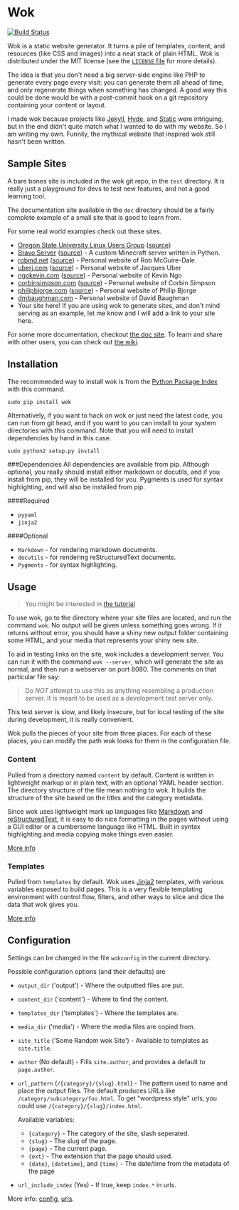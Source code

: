 Wok
===

[![Build Status](https://travis-ci.org/wummel/wok.svg?branch=master)](https://travis-ci.org/wummel/wok)

Wok is a static website generator. It turns a pile of templates,
content, and resources (like CSS and images) into a neat stack of plain
HTML. Wok is distributed under the MIT license (see the
[`LICENSE` file](LICENSE) for more details).

The idea is that you don't need a big server-side engine like PHP to
generate every page every visit: you can generate them all ahead of
time, and only regenerate things when something has changed. A good way
this could be done would be with a post-commit hook on a git repository
containing your content or layout.

I made wok because projects like [Jekyll][jekyll], [Hyde][hyde], and
[Static][static] were intriguing, but in the end didn't quite match what
I wanted to do with my website. So I am writing my own. Funnily, the
mythical website that inspired wok still hasn't been written.

[jekyll]: https://github.com/mojombo/jekyll
[hyde]: https://github.com/lakshmivyas/hyde
[static]: http://static.newqdev.com/

Sample Sites
------------
A bare bones site is included in the wok git repo, in the `test` directory.
It is really just a playground for devs to test new features, and not a good
learning tool.

The documentation site available in the `doc` directory should be a fairly
complete example of a small site that is good to learn from.

For some real world examples check out these sites.

-    [Oregon State University Linux Users Group](http://lug.oregonstate.edu)
     ([source](https://github.com/OSULUG/OSULUG-Website))
-    [Bravo Server](http://bravoserver.org)
     ([source](https://github.com/MostAwesomeDude/bravo/tree/master/website)) -
     A custom Minecraft server written in Python.
-    [robmd.net](http://robmd.net)
     ([source](https://github.com/robatron/robmd.net)) - Personal website of
     Rob McGuire-Dale.
-    [uberj.com](http://www.uberj.com)
     ([source](https://github.com/uberj/wbsite)) - Personal website of Jacques
     Uber
-    [ngokevin.com](http://ngokevin.com)
     ([source](https://github.com/ngokevin/ngokevin)) - Personal website of
     Kevin Ngo
-    [corbinsimpson.com](http://corbinsimpson.com)
     ([source](https://github.com/mostawesomedude/website)) - Personal website
     of Corbin Simpson
-    [philipbjorge.com](http://www.philipbjorge.com)
     ([source](https://github.com/philipbjorge/philipbjorge.com)) - Personal
     website of Philip Bjorge
-    [dmbaughman.com](http://dmbaughman.com) - Personal website of
     David Baughman
-    Your site here! If you are using wok to generate sites, and don't mind
     serving as an example, let me know and I will add a link to your site
     here.

For some more documentation, checkout [the doc site][docs].  To learn and share
with other users, you can check out [the wiki][wiki].

[docs]: http://wok.mythmon.com
[wiki]: https://github.com/mythmon/wok/wiki

Installation
------------
The recommended way to install wok is from the [Python Package Index][pypi]
with this command.

    sudo pip install wok

Alternatively, if you want to hack on wok or just need the latest code,
you can run from git head, and if you want to you can install to your
system directories with this command. Note that you will need to install
dependencies by hand in this case.

    sudo python2 setup.py install

[pypi]: http://pypi.python.org/pypi

###Dependencies
All dependencies are available from pip. Although optional, you really should
install either markdown or docutils, and if you install from pip, they will be
installed for you. Pygments is used for syntax highlighting, and will also be
installed from pip.

####Required

-   `pyyaml`
-   `jinja2`

####Optional

-   `Markdown` - for rendering markdown documents.
-   `docutils` - for rendering reStructuredText documents.
-   `Pygments` - for syntax highlighting.

Usage
-----
> You might be interested in [the tutorial](http://wok.mythmon.com/tutorial/)

To use wok, go to the directory where your site files are located, and run the
command `wok`. No output will be given unless something goes wrong. If it
returns without error, you should have a shiny new output folder containing
some HTML, and your media that represents your shiny new site.

To aid in testing links on the site, wok includes a development server.
You can run it with the command `wok --server`, which will generate the
site as normal, and then run a webserver on port 8080. The comments on
that particular file say:

> Do *NOT* attempt to use this as anything resembling a production
> server. It is meant to be used as a development test server only.

This test server is slow, and likely insecure, but for local testing of
the site during development, it is really convenient.

Wok pulls the pieces of your site from three places. For each of these
places, you can modify the path wok looks for them in the configuration
file.

### Content ###
Pulled from a directory named `content` by default. Content is written
in lightweight markup or in plain text, with an optional YAML header
section. The directory structure of the file mean nothing to wok. It
builds the structure of the site based on the titles and the category
metadata.

Since wok uses lightweight mark up languages like [Markdown][mkd] and
[reStructuredText][rst], it is easy to do nice formatting in the pages
without using a GUI editor or a cumbersome language like HTML. Built in
syntax highlighting and media copying make things even easier.

[mkd]: http://daringfireball.net/projects/markdown/
[rst]: http://docutils.sourceforge.net/rst.html

[More info](http://wok.mythmon.com/docs/content/)

### Templates ###
Pulled from `templates` by default. Wok uses [Jinja2][jinja] templates,
with various variables exposed to build pages. This is a very flexible
templating environment with control flow, filters, and other ways to
slice and dice the data that wok gives you.

[jinja]: http://jinja.pocoo.org/

[More info](http://wok.mythmon.com/docs/templates/)

Configuration
-------------
Settings can be changed in the file `wokconfig` in the current directory.

Possible configuration options (and their defaults) are

- `output_dir` ('output') - Where the outputted files are put.
- `content_dir` ('content') - Where to find the content.
- `templates_dir` ('templates') - Where the templates are.
- `media_dir` ('media') - Where the media files are copied from.
- `site_title` ('Some Random wok Site') - Available to templates as
  `site.title`.
- `author` (No default) - Fills `site.author`, and provides a default to
  `page.author`.
- `url_pattern` (`/{category}/{slug}.html`) - The pattern used to name and
  place the output files. The default produces URLs like
  `/category/subcategory/foo.html`. To get "wordpress style" urls, you could
  use `/{category}/{slug}/index.html`.

    Available variables:

    -   `{category}` - The category of the site, slash seperated.
    -   `{slug}` - The slug of the page.
    -   `{page}` - The current page.
    -   `{ext}` - The extension that the page should used.
    -   `{date}`, `{datetime}`, and `{time}` - The date/time from the metadata
        of the page

- `url_include_index` (Yes) - If true, keep `index.*` in urls.

More info:
[config](http://wok.mythmon.com/docs/config/),
[urls](http://wok.mythmon.com/docs/urls/).
